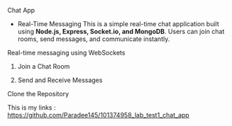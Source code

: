 Chat App 
- Real-Time Messaging This is a simple real-time chat application built using **Node.js, Express, Socket.io, and MongoDB**. Users can join chat rooms, send messages, and communicate instantly.

Real-time messaging using WebSockets
1. Join a Chat Room




2. Send and Receive Messages
 

Clone the Repository

This is my links : https://github.com/Paradee145/101374958_lab_test1_chat_app
